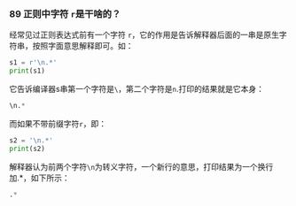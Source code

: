 ### 89 正则中字符 `r`是干啥的？

经常见过正则表达式前有一个字符 `r`，它的作用是告诉解释器后面的一串是原生字符串，按照字面意思解释即可。如：

```python
s1 = r'\n.*'
print(s1) 
```

它告诉编译器s串第一个字符是`\`，第二个字符是`n`.打印的结果就是它本身：

```python
\n.*
```

而如果不带前缀字符`r`，即：

```python
s2 = '\n.*'
print(s2)
```

解释器认为前两个字符`\n`为转义字符，一个新行的意思，打印结果为一个换行加.*，如下所示：

```python
.*
```